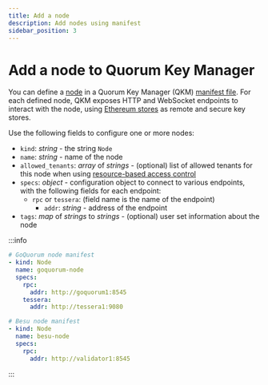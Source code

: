```yaml
---
title: Add a node
description: Add nodes using manifest
sidebar_position: 3
---
```


# Add a node to Quorum Key Manager

You can define a [node](../../Concepts/Nodes.md) in a Quorum Key Manager (QKM) [manifest file](Overview.md). For each defined node, QKM exposes HTTP and WebSocket endpoints to interact with the node, using [Ethereum stores](../../Concepts/Stores.md#ethereum-store) as remote and secure key stores.

Use the following fields to configure one or more nodes:

- `kind`: _string_ - the string `Node`
- `name`: _string_ - name of the node
- `allowed_tenants`: _array_ of _strings_ - (optional) list of allowed tenants for this node when using [resource-based access control](../../Concepts/Authorization.md#resource-based-access-control)
- `specs`: _object_ - configuration object to connect to various endpoints, with the following fields for each endpoint:
  - `rpc` or `tessera`: (field name is the name of the endpoint)
    - `addr`: _string_ - address of the endpoint
- `tags`: _map_ of _strings_ to _strings_ - (optional) user set information about the node

:::info

```yaml title="Example node manifest file"
# GoQuorum node manifest
- kind: Node
  name: goquorum-node
  specs:
    rpc:
      addr: http://goquorum1:8545
    tessera:
      addr: http://tessera1:9080

# Besu node manifest
- kind: Node
  name: besu-node
  specs:
    rpc:
      addr: http://validator1:8545
```

:::
